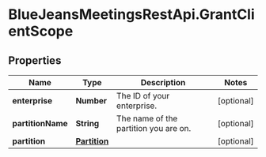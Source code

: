 # BlueJeansMeetingsRestApi.GrantClientScope

## Properties
Name | Type | Description | Notes
------------ | ------------- | ------------- | -------------
**enterprise** | **Number** | The ID of your enterprise. | [optional] 
**partitionName** | **String** | The name of the partition you are on. | [optional] 
**partition** | [**Partition**](Partition.md) |  | [optional] 


